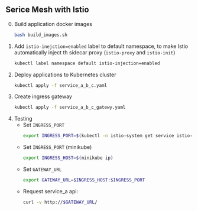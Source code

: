 ## Serice Mesh with Istio
0. Build application docker images
    ```bash
    bash build_images.sh
    ```
1. Add `istio-inejction=enabled` label to default namespace, to make Istio automatically inject th sidecar proxy (`istio-proxy` and `istio-init`)
    ```bash
    kubectl label namespace default istio-injection=enabled
    ```
2. Deploy applications to Kubernetes cluster
    ```bash
    kubectl apply -f service_a_b_c.yaml
    ```
3. Create ingress gateway
    ```bash
    kubectl apply -f service_a_b_c_gatewy.yaml
    ```
 4. Testing
    * Set `INGRESS_PORT`
        ```bash
        export INGRESS_PORT=$(kubectl -n istio-system get service istio-ingressgateway -o jsonpath='{.spec.ports[?(@.name=="http2")].nodePort}')
        ```
    * Set `INGRESS_PORT` (minikube)
        ```bash
        export INGRESS_HOST=$(minikube ip)
        ```
    * Set `GATEWAY_URL`
        ```bash
        export GATEWAY_URL=$INGRESS_HOST:$INGRESS_PORT
        ```
    * Request service_a api:
        ```bash
        curl -v http://$GATEWAY_URL/
        ```